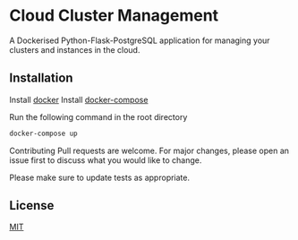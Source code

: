 # Cloud Cluster Management

A Dockerised Python-Flask-PostgreSQL application for managing your clusters and instances in the cloud.

## Installation

Install [docker](https://docs.docker.com/install)
Install [docker-compose](https://docs.docker.com/compose/install/)

Run the following command in the root directory

```bash
docker-compose up
```
Contributing
Pull requests are welcome. For major changes, please open an issue first to discuss what you would like to change.

Please make sure to update tests as appropriate.

## License
[MIT](https://choosealicense.com/licenses/mit/)
